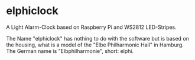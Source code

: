 # elphiclock
A Light Alarm-Clock based on Raspberry Pi and WS2812 LED-Stripes.

The Name "elphiclock" has nothing to do with the software but is based on the housing, what is a model of the "Elbe Philharmonic Hall" in Hamburg. The German name is "Elbphilharmonie", short: elphi.
